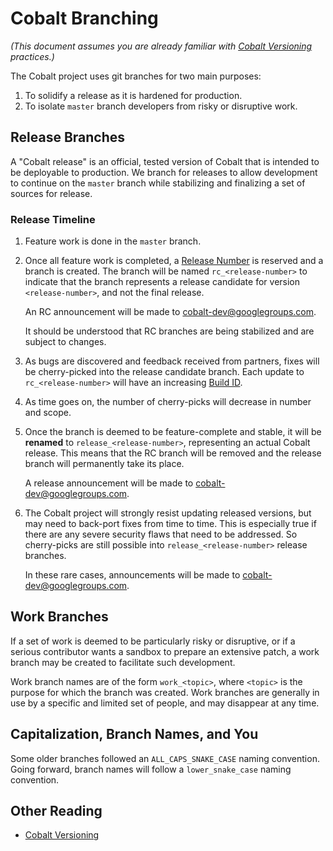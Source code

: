 # Cobalt Branching

*(This document assumes you are already familiar
with [Cobalt Versioning][versioning] practices.)*

The Cobalt project uses git branches for two main purposes:

  1. To solidify a release as it is hardened for production.
  2. To isolate `master` branch developers from risky or disruptive work.


## Release Branches

A "Cobalt release" is an official, tested version of Cobalt that is intended to
be deployable to production. We branch for releases to allow development to
continue on the `master` branch while stabilizing and finalizing a set of sources
for release.


### Release Timeline

  1. Feature work is done in the `master` branch.

  2. Once all feature work is completed,
     a [Release Number](versioning.md#Release-Number) is reserved and a branch
     is created. The branch will be named `rc_<release-number>` to indicate that
     the branch represents a release candidate for version `<release-number>`,
     and not the final release.

     An RC announcement will be made to [cobalt-dev@googlegroups.com][cobalt-dev].

     It should be understood that RC branches are being stabilized and are
     subject to changes.

  3. As bugs are discovered and feedback received from partners, fixes will be
     cherry-picked into the release candidate branch. Each update to
     `rc_<release-number>` will have an
     increasing [Build ID](versioning.md#Build-ID).

  4. As time goes on, the number of cherry-picks will decrease in number and
     scope.

  5. Once the branch is deemed to be feature-complete and stable, it will be
     **renamed** to `release_<release-number>`, representing an actual Cobalt
     release. This means that the RC branch will be removed and the release
     branch will permanently take its place.

     A release announcement will be made
     to [cobalt-dev@googlegroups.com][cobalt-dev].

  6. The Cobalt project will strongly resist updating released versions, but may
     need to back-port fixes from time to time. This is especially true if there
     are any severe security flaws that need to be addressed. So cherry-picks
     are still possible into `release_<release-number>` release branches.

     In these rare cases, announcements will be made
     to [cobalt-dev@googlegroups.com][cobalt-dev].


## Work Branches

If a set of work is deemed to be particularly risky or disruptive, or if a
serious contributor wants a sandbox to prepare an extensive patch, a work branch
may be created to facilitate such development.

Work branch names are of the form `work_<topic>`, where `<topic>` is the purpose
for which the branch was created. Work branches are generally in use by a
specific and limited set of people, and may disappear at any time.


## Capitalization, Branch Names, and You

Some older branches followed an `ALL_CAPS_SNAKE_CASE` naming convention.  Going
forward, branch names will follow a `lower_snake_case` naming convention.


## Other Reading

  * [Cobalt Versioning][versioning]

[cobalt-dev]: https://groups.google.com/forum/#!forum/cobalt-dev "cobalt-dev@googlegroups.com"
[versioning]: versioning.md "Cobalt Versioning"

